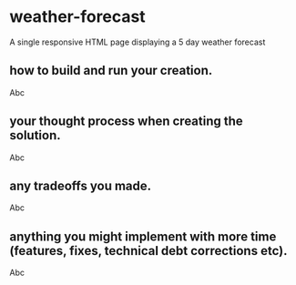 # weather-forecast
A single responsive HTML page displaying a 5 day weather forecast

## how to build and run your creation.
Abc

## your thought process when creating the solution.
Abc

## any tradeoffs you made.
Abc

## anything you might implement with more time (features, fixes, technical debt corrections etc).
Abc
